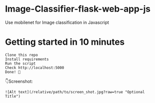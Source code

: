 # Image-Classifier-flask-web-app-js
Use mobilenet for Image classification in Javascript

# Getting started in 10 minutes
    Clone this repo
    Install requirements
    Run the script
    Check http://localhost:5000
    Done! 🎉

👇Screenshot:

    ![Alt text](/relative/path/to/screen_shot.jpg?raw=true "Optional Title")
